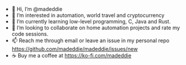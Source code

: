 - 👋 Hi, I’m @madeddie
- 👀 I’m interested in automation, world travel and cryptocurrency
- 🌱 I’m currently learning low-level programming, C, Java and Rust.
- 💞️ I’m looking to collaborate on home automation projects and rate my code sessions.
- 📫 Reach me through email or leave an issue in my personal repo https://github.com/madeddie/madeddie/issues/new
- ☕️ Buy me a coffee at https://ko-fi.com/madeddie
<!---
madeddie/madeddie is a ✨ special ✨ repository because its `README.md` (this file) appears on your GitHub profile.
You can click the Preview link to take a look at your changes.
--->
